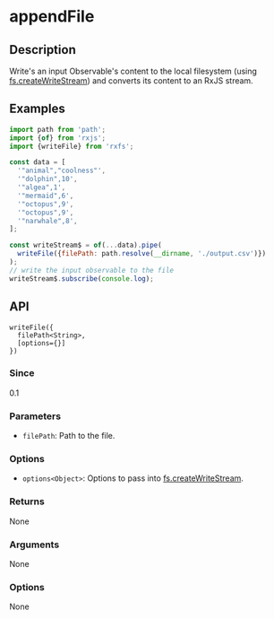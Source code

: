 # appendFile

## Description

Write's an input Observable's content to the local filesystem (using [fs.createWriteStream](https://nodejs.org/api/fs.html#fs_fs_createwritestream_path_options)) and converts its content to an RxJS stream.

## Examples

```javascript
import path from 'path';
import {of} from 'rxjs';
import {writeFile} from 'rxfs';

const data = [
  '"animal","coolness"',
  '"dolphin",10',
  '"algea",1',
  '"mermaid",6',
  '"octopus",9',
  '"octopus",9',
  '"narwhale",8',
];

const writeStream$ = of(...data).pipe(
  writeFile({filePath: path.resolve(__dirname, './output.csv')})
);
// write the input observable to the file
writeStream$.subscribe(console.log);
```

## API

```text
writeFile({
  filePath<String>,
  [options={}]
})
```

### Since

0.1

### Parameters
* `filePath`: Path to the file.

### Options
* `options<Object>`: Options to pass into [fs.createWriteStream](https://nodejs.org/api/fs.html#fs_fs_createwritestream_path_options).

### Returns
None

### Arguments

None

### Options

None